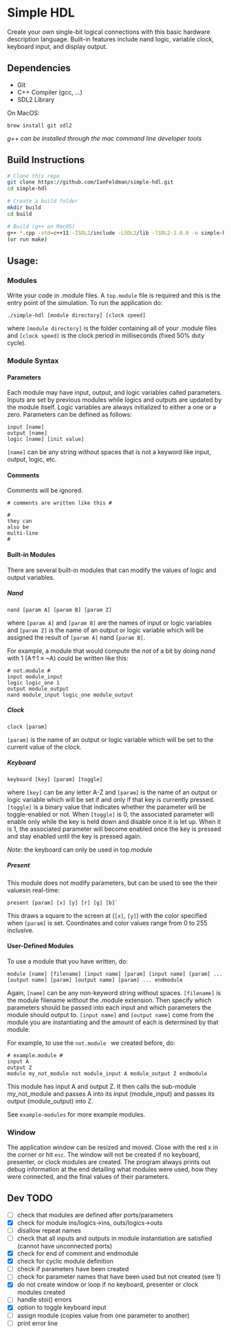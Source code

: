 # Simple HDL
Create your own single-bit logical connections with this basic hardware description language. Built-in features include nand logic, variable clock, keyboard input, and display output. 

## Dependencies
- Git
- C++ Compiler (gcc, ...)
- SDL2 Library

On MacOS:
```
brew install git sdl2
```

*g++ can be installed through the mac command line developer tools*

## Build Instructions
```sh
# Clone this repo
git clone https://github.com/IanFeldman/simple-hdl.git
cd simple-hdl

# Create a build folder
mkdir build
cd build

# Build (g++ on MacOS)
g++ *.cpp -std=c++11 -ISDL2/include -LSDL2/lib -lSDL2-2.0.0 -o simple-hdl
(or run make)
```

## Usage:
### Modules
Write your code in .module files. A `top.module` file is required and this is the entry point of the simulation.
To run the application do:
```
./simple-hdl [module directory] [clock speed]
```
where `[module directory]` is the folder containing all of your .module files and `[clock speed]` is the clock period in milliseconds (fixed 50% duty cycle).

### Module Syntax
#### Parameters
Each module may have input, output, and logic variables called parameters. Inputs are set by previous modules while logics and outputs are updated by the module itself. Logic variables are always initialized to either a one or a zero. Parameters can be defined as follows: 
```
input [name]
output [name]
logic [name] [init value]
```
`[name]` can be any string without spaces that is not a keyword like input, output, logic, etc.

#### Comments
Comments will be ignored.
```
# comments are written like this #
```
```
#
they can
also be
multi-line
#
```

#### Built-in Modules
There are several built-in modules that can modify the values of logic and output variables.

##### Nand
```
nand [param A] [param B] [param Z]
```
where `[param A]` and `[param B]` are the names of input or logic variables and `[param Z]` is the name of an output or logic variable which will be assigned the result of `[param A]` nand `[param B]`.

For example, a module that would compute the _not_ of a bit by doing _nand_ with 1 (A↑1 ≡ ~A) could be written like this:
```
# not.module #
input module_input
logic logic_one 1
output module_output
nand module_input logic_one module_output
```

##### Clock
```
clock [param]
```
`[param]` is the name of an output or logic variable which will be set to the current value of the clock.

##### Keyboard
```
keyboard [key] [param] [toggle]
```
where `[key]` can be any letter A-Z and `[param]` is the name of an output or logic variable which will be set if and only if that key is currently pressed.  `[toggle]` is a binary value that indicates whether the parameter will be toggle-enabled or not. When `[toggle]` is 0, the associated parameter will enable only while the key is held down and disable once it is let up. When it is 1, the associated parameter will become enabled once the key is pressed and stay enabled until the key is pressed again. 

*Note*: the keyboard can only be used in top.module

##### Present
This module does not modify parameters, but can be used to see the their valuesin real-time:
```
present [param] [x] [y] [r] [g] [b]`
```
This draws a square to the screen at (`[x]`, `[y]`) with the color specified when `[param]` is set. Coordinates and color values range from 0 to 255 inclusive.

#### User-Defined Modules
To use a module that you have written, do:
```
module [name] [filename] [input name] [param] [input name] [param] ... [output name] [param] [output name] [param] ... endmodule
```
Again, `[name]` can be any non-keyword string without spaces. `[filename]` is the module filename _without_ the .module extension. Then specify which parameters should be passed into each input and which parameters the module should output to. `[input name]` and `[output name]` come from the module you are instantiating and the amount of each is determined by that module.

For example, to use the `not.module ` we created before, do:
```
# example.module #
input A
output Z
module my_not_module not module_input A module_output Z endmodule
```
This module has input A and output Z. It then calls the sub-module my_not_module and passes A into its input (module_input) and passes its output (module_output) into Z.

See `example-modules` for more example modules.

### Window
The application window can be resized and moved. Close with the red x in the corner or hit `esc`. The window will not be created if no keyboard, presenter, or clock modules are created. The program always prints out debug information at the end detailing what modules were used, how they were connected, and the final values of their parameters.

## Dev TODO

- [ ] check that modules are defined after ports/parameters
- [x] check for module ins/logics->ins, outs/logics->outs 
- [ ] disallow repeat names
- [ ] check that all inputs and outputs in module instantiation are satisfied (cannot have unconnected ports)
- [x] check for end of comment and endmodule
- [x] check for cyclic module definition
- [ ] check if parameters have been created
- [ ] check for parameter names that have been used but not created (see 1)
- [x] do not create window or loop if no keyboard, presenter or clock modules created
- [ ] handle stoi() errors
- [x] option to toggle keyboard input
- [ ] assign module (copies value from one parameter to another)
- [ ] print error line
